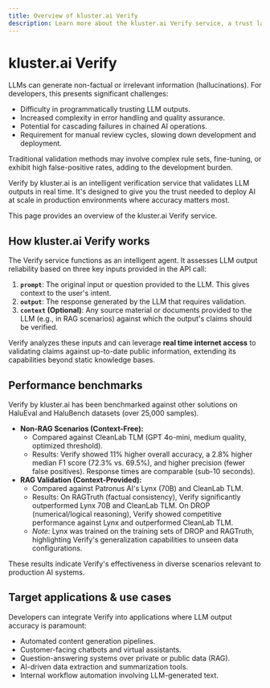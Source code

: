 ```yaml
---
title: Overview of kluster.ai Verify
description: Learn more about the kluster.ai Verify service, a trust layer for AI stacks that provides a set of features to validate LLM outputs in real-time.
---
```


# kluster.ai Verify

LLMs can generate non-factual or irrelevant information (hallucinations). For developers, this presents significant challenges:

- Difficulty in programmatically trusting LLM outputs.
- Increased complexity in error handling and quality assurance.
- Potential for cascading failures in chained AI operations.
- Requirement for manual review cycles, slowing down development and deployment.

Traditional validation methods may involve complex rule sets, fine-tuning, or exhibit high false-positive rates, adding to the development burden.

Verify by kluster.ai is an intelligent verification service that validates LLM outputs in real time. It's designed to give you the trust needed to deploy AI at scale in production environments where accuracy matters most.

This page provides an overview of the kluster.ai Verify service.

## How kluster.ai Verify works

The Verify service functions as an intelligent agent. It assesses LLM output reliability based on three key inputs provided in the API call:

1.  **`prompt`**: The original input or question provided to the LLM. This gives context to the user's intent.
2.  **`output`**: The response generated by the LLM that requires validation.
3.  **`context` (Optional)**: Any source material or documents provided to the LLM (e.g., in RAG scenarios) against which the output's claims should be verified.

Verify analyzes these inputs and can leverage **real time internet access** to validating claims against up-to-date public information, extending its capabilities beyond static knowledge bases.

## Performance benchmarks

Verify by kluster.ai has been benchmarked against other solutions on HaluEval and HaluBench datasets (over 25,000 samples).

- **Non-RAG Scenarios (Context-Free):**
    - Compared against CleanLab TLM (GPT 4o-mini, medium quality, optimized threshold).
    - Results: Verify showed 11% higher overall accuracy, a 2.8% higher median F1 score (72.3% vs. 69.5%), and higher precision (fewer false positives). Response times are comparable (sub-10 seconds).
- **RAG Validation (Context-Provided):**
    - Compared against Patronus AI's Lynx (70B) and CleanLab TLM.
    - Results: On RAGTruth (factual consistency), Verify significantly outperformed Lynx 70B and CleanLab TLM. On DROP (numerical/logical reasoning), Verify showed competitive performance against Lynx and outperformed CleanLab TLM.
    - *Note:* Lynx was trained on the training sets of DROP and RAGTruth, highlighting Verify's generalization capabilities to unseen data configurations.

These results indicate Verify's effectiveness in diverse scenarios relevant to production AI systems.

## Target applications & use cases

Developers can integrate Verify into applications where LLM output accuracy is paramount:

- Automated content generation pipelines.
- Customer-facing chatbots and virtual assistants.
- Question-answering systems over private or public data (RAG).
- AI-driven data extraction and summarization tools.
- Internal workflow automation involving LLM-generated text.

